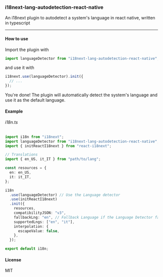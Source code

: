 ### i18next-lang-autodetection-react-native

An i18next plugin to autodetect a system's language in react native, written in typescript

---

#### How to use

Import the plugin with

```ts
import languageDetector from "i18next-lang-autodetection-react-native";
```

and use it with

```ts
i18next.use(languageDetector).init({
  // ...
});
```

You're done! The plugin will automatically detect the system's language and use it as the default language.

#### Example

###### i18n.ts

```ts
import i18n from "i18next";
import languageDetector from "i18next-lang-autodetection-react-native"; // Import the Language Detector
import { initReactI18next } from "react-i18next";

// Translations
import { en_US, it_IT } from "path/to/lang";

const resources = {
  en: en_US,
  it: it_IT,
};

i18n
  .use(languageDetector) // Use the Language detector
  .use(initReactI18next)
  .init({
    resources,
    compatibilityJSON: "v3",
    fallbackLng: "en", // Fallback Language if the Language Detector fails
    supportedLngs: ["en", "it"],
    interpolation: {
      escapeValue: false,
    },
  });

export default i18n;
```

#### License

MIT

